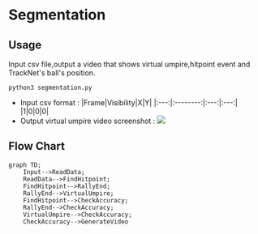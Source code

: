 # Segmentation

## Usage

Input csv file,output a video that shows virtual umpire,hitpoint event and TrackNet's ball's position.

```
python3 segmentation.py
```

- Input csv format :
    |Frame|Visibility|X|Y|
    |:---:|:--------:|:---:|:---:|
    |1|0|0|0|
- Output virtual umpire video screenshot :
    ![](https://i.imgur.com/zTH5wMu.jpg)

## Flow Chart

```mermaid
graph TD;
    Input-->ReadData;
    ReadData-->FindHitpoint;
    FindHitpoint-->RallyEnd;
    RallyEnd-->VirtualUmpire;
    FindHitpoint-->CheckAccuracy;
    RallyEnd-->CheckAccuracy;
    VirtualUmpire-->CheckAccuracy;
    CheckAccuracy-->GenerateVideo
```